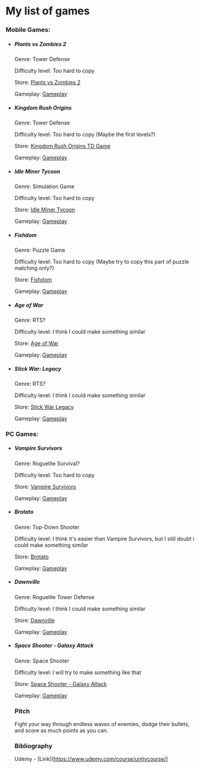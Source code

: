 # My list of games

### Mobile Games:

- #####  Plants vs Zombies 2
  
  Genre: Tower Defense
  
  Difficulty level: Too hard to copy

  Store: [Plants vs Zombies 2](https://play.google.com/store/apps/details?id=com.ea.game.pvz2_row&hl=pl&gl=US&pli=1)
  
  Gameplay: [Gameplay](https://www.youtube.com/watch?v=klfBwzFRCuo&ab_channel=ZackScottGames)

- ##### Kingdom Rush Origins
  
  Genre: Tower Defense
  
  Difficulty level: Too hard to copy (Maybe the first levels?)

  Store: [Kingdom Rush Origins TD Game](https://play.google.com/store/apps/details?id=com.ironhidegames.android.kingdomrushorigins&hl=pl&gl=US)
  
  Gameplay: [Gameplay](https://www.youtube.com/watch?v=zy0ZkpkFiCo&ab_channel=TouchGameplay)

- ##### Idle Miner Tycoon
  
  Genre: Simulation Game
  
  Difficulty level: Too hard to copy

  Store: [Idle Miner Tycoon](https://play.google.com/store/apps/details?id=com.fluffyfairygames.idleminertycoon&hl=pl&gl=US)
  
  Gameplay: [Gameplay](https://www.youtube.com/watch?v=NeJAmRvyKS8&ab_channel=Neogaming)

- ##### Fishdom
  
  Genre: Puzzle Game
  
  Difficulty level: Too hard to copy (Maybe try to copy this part of puzzle matching only?)

  Store: [Fishdom](https://play.google.com/store/apps/details?id=com.playrix.fishdomdd.gplay&hl=pl&gl=US)
  
  Gameplay: [Gameplay](https://www.youtube.com/watch?v=p63fuzZupB8&ab_channel=Neogaming)

- ##### Age of War
  
  Genre: RTS?
  
  Difficulty level: I think I could make something similar

  Store: [Age of War](https://play.google.com/store/apps/details?id=com.maxgames.ageofwar1&hl=pl&gl=US)

  Gameplay: [Gameplay](https://www.youtube.com/watch?v=MPi64-aHfg8&ab_channel=Dad%27sGamingAddiction)
  
- ##### Stick War: Legacy
  
  Genre: RTS?
  
  Difficulty level: I think I could make something similar

  Store: [Stick War Legacy](https://play.google.com/store/apps/details?id=com.maxgames.stickwarlegacy&hl=pl&gl=US)
  
  Gameplay: [Gameplay](https://www.youtube.com/watch?v=K3WWAx7yyz4&ab_channel=PryszardAndroidiOSGameplays)
  
### PC Games:

- ##### Vampire Survivors
  
  Genre: Roguelite Survival?
  
  Difficulty level: Too hard to copy

  Store: [Vampire Survivors](https://store.steampowered.com/app/1794680/Vampire_Survivors/)

  Gameplay: [Gameplay](https://www.youtube.com/watch?v=xqDmZzqrnBo&ab_channel=Ludophiles)
  
- ##### Brotato
  
  Genre: Top-Down Shooter
  
  Difficulty level: I think it's easier than Vampire Survivors, but I still doubt i could make something similar

  Store: [Brotato](https://store.steampowered.com/app/1942280/Brotato/)

  Gameplay: [Gameplay](https://www.youtube.com/watch?v=Ph3wh84vWD4&ab_channel=HopezeraGaming)
  
- ##### Dawnville
  
  Genre: Roguelite Tower Defense
  
  Difficulty level: I think I could make something similar

  Store: [Dawnville](https://sorensaket.itch.io/dawnville)
  
  Gameplay: [Gameplay](https://www.youtube.com/watch?v=-CwEZvnte0Q&ab_channel=FullThrough)
  
- ##### Space Shooter - Galaxy Attack
  
  Genre: Space Shooter
  
  Difficulty level:  I will try to make something like that

  Store: [Space Shooter - Galaxy Attack](https://play.google.com/store/apps/details?id=com.game.space.shooter2&hl=pl&gl=US) 
  
  Gameplay: [Gameplay](https://www.youtube.com/watch?v=gOrwlsVA4OM&ab_channel=Pharmit24)
  
  ### Pitch
  Fight your way through endless waves of enemies, dodge their bullets, and score as much points as you can.
  
  ### Bibliography
  Udemy - [Link](https://www.udemy.com/course/unitycourse/]
